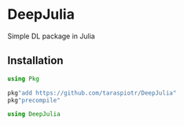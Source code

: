 # DeepJulia
Simple DL package in Julia


## Installation

```Julia
using Pkg

pkg"add https://github.com/taraspiotr/DeepJulia"
pkg"precompile"

using DeepJulia
```
